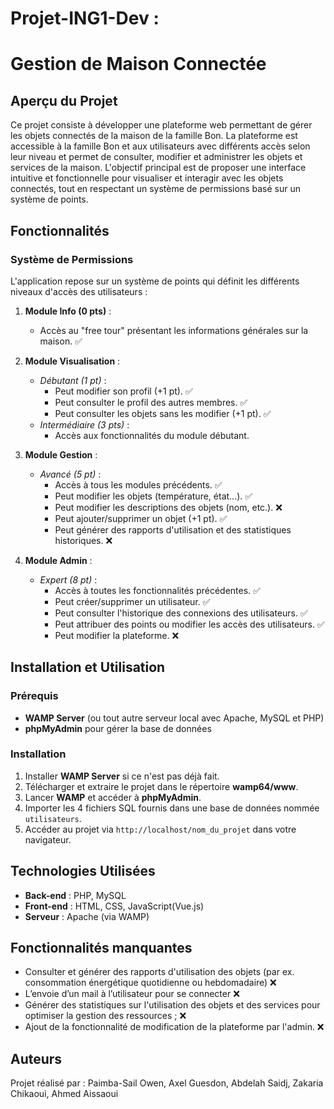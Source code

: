 # Projet-ING1-Dev :

# Gestion de Maison Connectée

## Aperçu du Projet

Ce projet consiste à développer une plateforme web permettant de gérer les objets connectés de la maison de la famille Bon. La plateforme est accessible à la famille Bon et aux utilisateurs avec différents accès selon leur niveau et permet de consulter, modifier et administrer les objets et services de la maison.
L'objectif principal est de proposer une interface intuitive et fonctionnelle pour visualiser et interagir avec les objets connectés, tout en respectant un système de permissions basé sur un système de points.

## Fonctionnalités

### Système de Permissions
L'application repose sur un système de points qui définit les différents niveaux d'accès des utilisateurs :

1. **Module Info (0 pts)** :
   - Accès au "free tour" présentant les informations générales sur la maison. ✅

2. **Module Visualisation** :
   - *Débutant (1 pt)* :
     - Peut modifier son profil (+1 pt). ✅
     - Peut consulter le profil des autres membres. ✅
     - Peut consulter les objets sans les modifier (+1 pt). ✅
   - *Intermédiaire (3 pts)* :
     - Accès aux fonctionnalités du module débutant.

3. **Module Gestion** :
   - *Avancé (5 pt)* :
      - Accès à tous les modules précédents. ✅
      - Peut modifier les objets (température, état...). ✅
      - Peut modifier les descriptions des objets (nom, etc.). ❌
      - Peut ajouter/supprimer un objet (+1 pt). ✅ 
      - Peut générer des rapports d'utilisation et des statistiques historiques. ❌

4. **Module Admin** :
   - *Expert (8 pt)* :
      - Accès à toutes les fonctionnalités précédentes. ✅
      - Peut créer/supprimer un utilisateur. ✅
      - Peut consulter l'historique des connexions des utilisateurs. ✅
      - Peut attribuer des points ou modifier les accès des utilisateurs. ✅
      - Peut modifier la plateforme. ❌

## Installation et Utilisation

### Prérequis
- **WAMP Server** (ou tout autre serveur local avec Apache, MySQL et PHP)
- **phpMyAdmin** pour gérer la base de données

### Installation
1. Installer **WAMP Server** si ce n'est pas déjà fait.
2. Télécharger et extraire le projet dans le répertoire **wamp64/www**.
3. Lancer **WAMP** et accéder à **phpMyAdmin**.
4. Importer les 4 fichiers SQL fournis dans une base de données nommée `utilisateurs`.
5. Accéder au projet via `http://localhost/nom_du_projet` dans votre navigateur.

## Technologies Utilisées
- **Back-end** : PHP, MySQL
- **Front-end** : HTML, CSS, JavaScript(Vue.js)
- **Serveur** : Apache (via WAMP)

## Fonctionnalités manquantes
- Consulter et générer des rapports d'utilisation des objets (par ex. consommation 
énergétique quotidienne ou hebdomadaire) ❌
- L’envoie d’un mail à l’utilisateur pour se connecter ❌
- Générer des statistiques sur l'utilisation des objets et des services pour optimiser 
la gestion des ressources ; ❌
- Ajout de la fonctionnalité de modification de la plateforme par l'admin. ❌

## Auteurs
Projet réalisé par : Paimba-Sail Owen, Axel Guesdon, Abdelah Saidj, Zakaria Chikaoui, Ahmed Aissaoui

